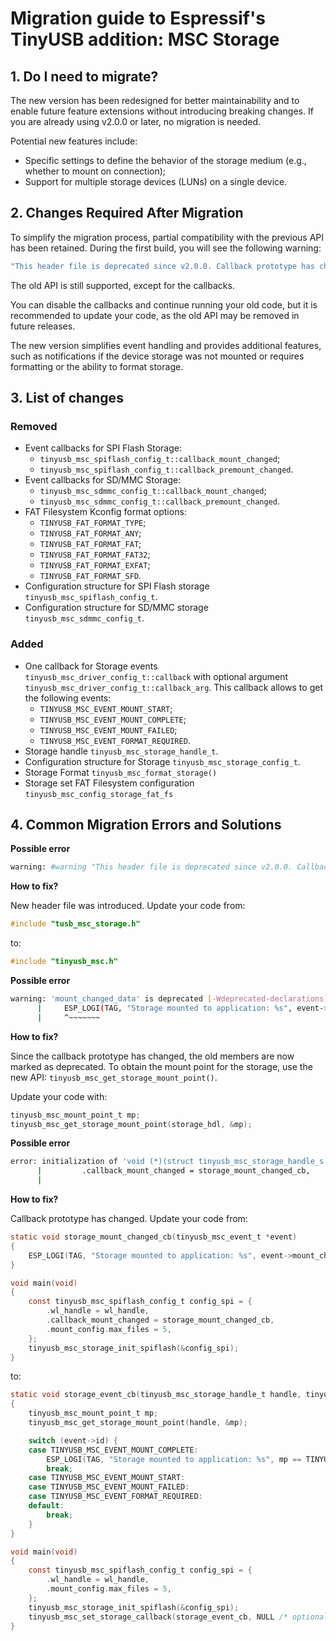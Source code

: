 # Migration guide to Espressif's TinyUSB addition: MSC Storage

## 1. Do I need to migrate?

The new version has been redesigned for better maintainability and to enable future feature extensions without introducing breaking changes. If you are already using v2.0.0 or later, no migration is needed.

Potential new features include:
- Specific settings to define the behavior of the storage medium (e.g., whether to mount on connection);
- Support for multiple storage devices (LUNs) on a single device.

## 2. Changes Required After Migration

To simplify the migration process, partial compatibility with the previous API has been retained. During the first build, you will see the following warning:

```bash
"This header file is deprecated since v2.0.0. Callback prototype has changed. Use tinyusb_msc.h for the new development and refer to the migration guide for more details."
```

The old API is still supported, except for the callbacks.

You can disable the callbacks and continue running your old code, but it is recommended to update your code, as the old API may be removed in future releases.

The new version simplifies event handling and provides additional features, such as notifications if the device storage was not mounted or requires formatting or the ability to format storage.

## 3. List of changes

### Removed

- Event callbacks for SPI Flash Storage:
    - `tinyusb_msc_spiflash_config_t::callback_mount_changed`;
    - `tinyusb_msc_spiflash_config_t::callback_premount_changed`.
- Event callbacks for SD/MMC Storage:
    - `tinyusb_msc_sdmmc_config_t::callback_mount_changed`;
    - `tinyusb_msc_sdmmc_config_t::callback_premount_changed`.
- FAT Filesystem Kconfig format options:
    - `TINYUSB_FAT_FORMAT_TYPE`;
    - `TINYUSB_FAT_FORMAT_ANY`;
    - `TINYUSB_FAT_FORMAT_FAT`;
    - `TINYUSB_FAT_FORMAT_FAT32`;
    - `TINYUSB_FAT_FORMAT_EXFAT`;
    - `TINYUSB_FAT_FORMAT_SFD`.
- Configuration structure for SPI Flash storage `tinyusb_msc_spiflash_config_t`.
- Configuration structure for SD/MMC storage `tinyusb_msc_sdmmc_config_t`.

### Added

- One callback for Storage events `tinyusb_msc_driver_config_t::callback` with optional argument `tinyusb_msc_driver_config_t::callback_arg`. This callback allows to get the following events:
    - `TINYUSB_MSC_EVENT_MOUNT_START`;
    - `TINYUSB_MSC_EVENT_MOUNT_COMPLETE`;
    - `TINYUSB_MSC_EVENT_MOUNT_FAILED`;
    - `TINYUSB_MSC_EVENT_FORMAT_REQUIRED`.
- Storage handle `tinyusb_msc_storage_handle_t`.
- Configuration structure for Storage `tinyusb_msc_storage_config_t`.
- Storage Format `tinyusb_msc_format_storage()`
- Storage set FAT Filesystem configuration `tinyusb_msc_config_storage_fat_fs`

## 4. Common Migration Errors and Solutions

**Possible error**

```bash
warning: #warning "This header file is deprecated since v2.0.0. Callback prototype has changed. Use tinyusb_msc.h for the new development and refer to the migration guide for more details." [-Wcpp]
```

**How to fix?**

New header file was introduced.
Update your code from:
```c
#include "tusb_msc_storage.h"
```
to:
```c
#include "tinyusb_msc.h"
```

**Possible error**

```bash
warning: 'mount_changed_data' is deprecated [-Wdeprecated-declarations]
      |     ESP_LOGI(TAG, "Storage mounted to application: %s", event->mount_changed_data.is_mounted ? "Yes" : "No");
      |     ^~~~~~~~
```

**How to fix?**

Since the callback prototype has changed, the old members are now marked as deprecated.
To obtain the mount point for the storage, use the new API: `tinyusb_msc_get_storage_mount_point()`.

Update your code with:

```c
tinyusb_msc_mount_point_t mp;
tinyusb_msc_get_storage_mount_point(storage_hdl, &mp);
```

**Possible error**

```bash
error: initialization of 'void (*)(struct tinyusb_msc_storage_handle_s *, tinyusb_msc_event_t *, void *)' from incompatible pointer type 'void (*)(tinyusb_msc_event_t *)' [-Wincompatible-pointer-types]
      |         .callback_mount_changed = storage_mount_changed_cb,
      |
```

**How to fix?**

Callback prototype has changed.
Update your code from:
```c
static void storage_mount_changed_cb(tinyusb_msc_event_t *event)
{
    ESP_LOGI(TAG, "Storage mounted to application: %s", event->mount_changed_data.is_mounted ? "Yes" : "No");
}

void main(void)
{
    const tinyusb_msc_spiflash_config_t config_spi = {
        .wl_handle = wl_handle,
        .callback_mount_changed = storage_mount_changed_cb,
        .mount_config.max_files = 5,
    };
    tinyusb_msc_storage_init_spiflash(&config_spi);
}
```
to:

```c
static void storage_event_cb(tinyusb_msc_storage_handle_t handle, tinyusb_msc_event_t *event, void *arg)
{
    tinyusb_msc_mount_point_t mp;
    tinyusb_msc_get_storage_mount_point(handle, &mp);

    switch (event->id) {
    case TINYUSB_MSC_EVENT_MOUNT_COMPLETE:
        ESP_LOGI(TAG, "Storage mounted to application: %s", mp == TINYUSB_MSC_STORAGE_MOUNT_APP ? "Yes" : "No");
        break;
    case TINYUSB_MSC_EVENT_MOUNT_START:
    case TINYUSB_MSC_EVENT_MOUNT_FAILED:
    case TINYUSB_MSC_EVENT_FORMAT_REQUIRED:
    default:
        break;
    }
}

void main(void)
{
    const tinyusb_msc_spiflash_config_t config_spi = {
        .wl_handle = wl_handle,
        .mount_config.max_files = 5,
    };
    tinyusb_msc_storage_init_spiflash(&config_spi);
    tinyusb_msc_set_storage_callback(storage_event_cb, NULL /* optional argument */);
}

```
